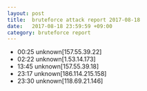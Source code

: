 ```yaml
---
layout: post
title:  bruteforce attack report 2017-08-18
date:   2017-08-18 23:59:59 +09:00
category: bruteforce report
---
```


* 00:25 unknown[157.55.39.22]
* 02:22 unknown[1.53.14.173]
* 13:45 unknown[157.55.39.18]
* 23:17 unknown[186.114.215.158]
* 23:30 unknown[118.69.21.146]
